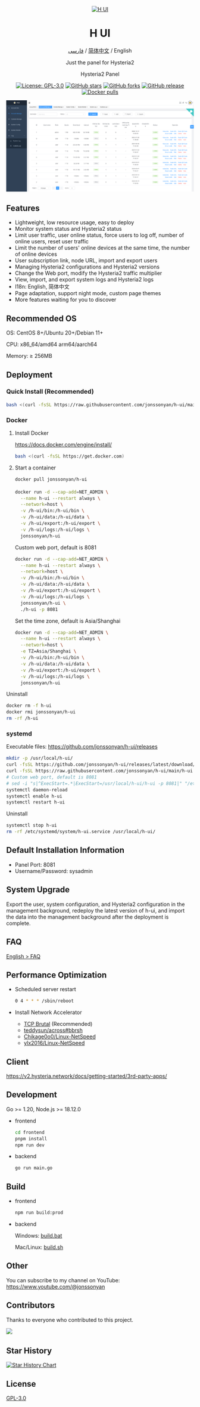 <div align="center">

<a href="https://github.com/jonssonyan/h-ui"><img src="./docs/images/head-cover.png" alt="H UI" width="150" /></a>

<h1 align="center">H UI</h1>

[فارسی](README.md) / [简体中文](README_ZH.md) / English

Just the panel for Hysteria2

Hysteria2 Panel

<p>
<a href="https://www.gnu.org/licenses/gpl-3.0.html"><img src="https://img.shields.io/github/license/jonssonyan/h-ui" alt="License: GPL-3.0"></a>
<a href="https://github.com/jonssonyan/h-ui/stargazers"><img src="https://img.shields.io/github/stars/jonssonyan/h-ui" alt="GitHub stars"></a>
<a href="https://github.com/jonssonyan/h-ui/forks"><img src="https://img.shields.io/github/forks/jonssonyan/h-ui" alt="GitHub forks"></a>
<a href="https://github.com/jonssonyan/h-ui/releases"><img src="https://img.shields.io/github/v/release/jonssonyan/h-ui" alt="GitHub release"></a>
<a href="https://hub.docker.com/r/jonssonyan/h-ui"><img src="https://img.shields.io/docker/pulls/jonssonyan/h-ui" alt="Docker pulls"></a>
</p>

![cover](./docs/images/cover.png)

</div>

## Features

- Lightweight, low resource usage, easy to deploy
- Monitor system status and Hysteria2 status
- Limit user traffic, user online status, force users to log off, number of online users, reset user traffic
- Limit the number of users' online devices at the same time, the number of online devices
- User subscription link, node URL, import and export users
- Managing Hysteria2 configurations and Hysteria2 versions
- Change the Web port, modify the Hysteria2 traffic multiplier
- View, import, and export system logs and Hysteria2 logs
- I18n: English, 简体中文
- Page adaptation, support night mode, custom page themes
- More features waiting for you to discover

## Recommended OS

OS: CentOS 8+/Ubuntu 20+/Debian 11+

CPU: x86_64/amd64 arm64/aarch64

Memory: ≥ 256MB

## Deployment

### Quick Install (Recommended)

```bash
bash <(curl -fsSL https://raw.githubusercontent.com/jonssonyan/h-ui/main/install.sh)
```

### Docker

1. Install Docker

   https://docs.docker.com/engine/install/

   ```bash
   bash <(curl -fsSL https://get.docker.com)
   ```

2. Start a container

   ```bash
   docker pull jonssonyan/h-ui

   docker run -d --cap-add=NET_ADMIN \
     --name h-ui --restart always \
     --network=host \
     -v /h-ui/bin:/h-ui/bin \
     -v /h-ui/data:/h-ui/data \
     -v /h-ui/export:/h-ui/export \
     -v /h-ui/logs:/h-ui/logs \
     jonssonyan/h-ui
   ```

   Custom web port, default is 8081

   ```bash
   docker run -d --cap-add=NET_ADMIN \
     --name h-ui --restart always \
     --network=host \
     -v /h-ui/bin:/h-ui/bin \
     -v /h-ui/data:/h-ui/data \
     -v /h-ui/export:/h-ui/export \
     -v /h-ui/logs:/h-ui/logs \
     jonssonyan/h-ui \
     ./h-ui -p 8081
   ```

   Set the time zone, default is Asia/Shanghai

   ```bash
   docker run -d --cap-add=NET_ADMIN \
     --name h-ui --restart always \
     --network=host \
     -e TZ=Asia/Shanghai \
     -v /h-ui/bin:/h-ui/bin \
     -v /h-ui/data:/h-ui/data \
     -v /h-ui/export:/h-ui/export \
     -v /h-ui/logs:/h-ui/logs \
     jonssonyan/h-ui
   ```

Uninstall

```bash
docker rm -f h-ui
docker rmi jonssonyan/h-ui
rm -rf /h-ui
```

### systemd

Executable files: https://github.com/jonssonyan/h-ui/releases

```bash
mkdir -p /usr/local/h-ui/
curl -fsSL https://github.com/jonssonyan/h-ui/releases/latest/download/h-ui-linux-amd64 -o /usr/local/h-ui/h-ui && chmod +x /usr/local/h-ui/h-ui
curl -fsSL https://raw.githubusercontent.com/jonssonyan/h-ui/main/h-ui.service -o /etc/systemd/system/h-ui.service
# Custom web port, default is 8081
# sed -i "s|^ExecStart=.*|ExecStart=/usr/local/h-ui/h-ui -p 8081|" "/etc/systemd/system/h-ui.service"
systemctl daemon-reload
systemctl enable h-ui
systemctl restart h-ui
```

Uninstall

```bash
systemctl stop h-ui
rm -rf /etc/systemd/system/h-ui.service /usr/local/h-ui/
```

## Default Installation Information

- Panel Port: 8081
- Username/Password: sysadmin

## System Upgrade

Export the user, system configuration, and Hysteria2 configuration in the management background, redeploy the latest
version of h-ui, and import the data into the management background after the deployment is complete.

## FAQ

[English > FAQ](./docs/FAQ.md)

## Performance Optimization

- Scheduled server restart

    ```bash
    0 4 * * * /sbin/reboot
    ```

- Install Network Accelerator
    - [TCP Brutal](https://github.com/apernet/tcp-brutal) (Recommended)
    - [teddysun/across#bbrsh](https://github.com/teddysun/across#bbrsh)
    - [Chikage0o0/Linux-NetSpeed](https://github.com/ylx2016/Linux-NetSpeed)
    - [ylx2016/Linux-NetSpeed](https://github.com/ylx2016/Linux-NetSpeed)

## Client

https://v2.hysteria.network/docs/getting-started/3rd-party-apps/

## Development

Go >= 1.20, Node.js >= 18.12.0

- frontend

   ```bash
   cd frontend
   pnpm install
   npm run dev
   ```

- backend

   ```bash
   go run main.go
   ```

## Build

- frontend

   ```bash
   npm run build:prod
   ```

- backend

  Windows: [build.bat](build.bat)

  Mac/Linux: [build.sh](build.sh)

## Other

You can subscribe to my channel on YouTube: https://www.youtube.com/@jonssonyan

## Contributors

Thanks to everyone who contributed to this project.

<a href="https://github.com/jonssonyan/h-ui/graphs/contributors">
  <img src="https://contrib.rocks/image?repo=jonssonyan/h-ui" />
</a>

## Star History

[![Star History Chart](https://api.star-history.com/svg?repos=jonssonyan/h-ui&type=Date)](https://star-history.com/#jonssonyan/h-ui&Date)

## License

[GPL-3.0](LICENSE)